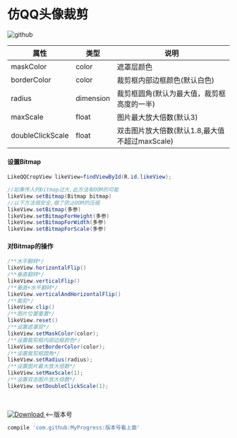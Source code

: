 # 仿QQ头像裁剪
![github](https://github.com/zhongruiAndroid/Progress/blob/master/app/src/main/res/drawable/demo.gif "github")


| 属性           | 类型      | 说明                                                                  |
|----------------|-----------|-----------------------------------------------------------------------|
| maskColor      | color | 遮罩层颜色                                |
| borderColor     | color | 裁剪框内部边框颜色(默认白色)                               |
| radius        | dimension     | 裁剪框圆角(默认为最大值，裁剪框高度的一半)                                                        |
| maxScale    | float     | 图片最大放大倍数(默认3)                                                      |
| doubleClickScale    | float | 双击图片放大倍数(默认1.8,最大值不超过maxScale)


#### 设置Bitmap
```java
LikeQQCropView likeView=findViewById(R.id.likeView);

//如果传入的bitmap过大,此方法有OOM的可能
likeView.setBitmap(Bitmap bitmap)
//以下方法很安全,做了防止OOM的压缩
likeView.setBitmap(多参)
likeView.setBitmapForHeight(多参)
likeView.setBitmapForWidth(多参)
likeView.setBitmapForScale(多参)
```
#### 对Bitmap的操作
```java
/**水平翻转*/
likeView.horizontalFlip()
/**垂直翻转*/
likeView.verticalFlip()
/**垂直+水平翻转*/
likeView.verticalAndHorizontalFlip()
/**裁剪*/
likeView.clip()
/**图片位置重置*/
likeView.reset()
/**设置遮罩层*/
likeView.setMaskColor(color);
/**设置裁剪框内部边框颜色*/
likeView.setBorderColor(color);
/**设置裁剪框圆角*/
likeView.setRadius(radius);
/**设置图片最大放大倍数*/
likeView.setMaxScale(1);
/**设置双击图片放大倍数*/
likeView.setDoubleClickScale(1);
```

<br/>

[ ![Download](https://api.bintray.com/packages/zhongrui/mylibrary/MyProgress/images/download.svg) ](https://bintray.com/zhongrui/mylibrary/MyProgress/_latestVersion)<--版本号
<br/>
```gradle
compile 'com.github:MyProgress:版本号看上面'
```
